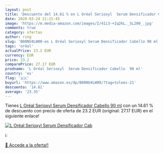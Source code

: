 ```yaml
---
layout: post
title: 'Descuento del 14.61 % en L Oréal Serioxyl  Serum Densificador Cab'
date: 2020-03-24 21:21:45
image: 'https://m.media-amazon.com/images/I/41i3-+Iq2kL._SL200_.jpg'
comments: true
category: ofertas
author: ring
slug: 'B00NU4LW00-es L Oréal Serioxyl Serum Densificador Cabello 90 ml'
tags: 'oréal'
actualPrice: 23.2 EUR
currency: EUR
price: 23.2
comparePrice: 27.17 EUR
prodname: 'L Oréal Serioxyl  Serum Densificador Cabello  90 ml'
country: 'es'
flag: '🇪🇸'
buyurl: 'https://www.amazon.es/dp/B00NU4LW00/?tag=tolees-21'
descuento: '14.61'
average: '23.35'
---
```


Tienes [L Oréal Serioxyl  Serum Densificador Cabello  90 ml](https://www.amazon.es/dp/B00NU4LW00/?tag=tolees-21) con un 14.61 % de descuento con precio de oferta de 23.2 EUR (original: 27.17 EUR) en el siguiente enlace!

[![L Oréal Serioxyl  Serum Densificador Cab](https://m.media-amazon.com/images/I/41i3-+Iq2kL._SL200_.jpg)](https://www.amazon.es/dp/B00NU4LW00/?tag=tolees-21)

ℹ️:


[🛒 Accede a la oferta!!](https://www.amazon.es/dp/B00NU4LW00/?tag=tolees-21)
